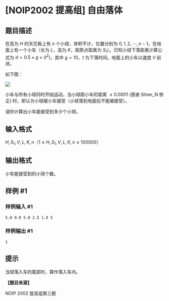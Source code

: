 # [NOIP2002 提高组] 自由落体

## 题目描述

在高为 $H$ 的天花板上有 $n$ 个小球，体积不计，位置分别为 $0,1,2,\cdots,n-1$。在地面上有一个小车（长为 $L$，高为 $K$，距原点距离为 $S_1$）。已知小球下落距离计算公式为 $d=0.5 \times g \times (t^2)$，其中 $g=10$，$t$ 为下落时间。地面上的小车以速度 $V$ 前进。

如下图：

 ![](https://cdn.luogu.com.cn/upload/pic/11.png) 

小车与所有小球同时开始运动，当小球距小车的距离 $\le  0.0001$ (感谢 Silver_N 修正) 时，即认为小球被小车接受（小球落到地面后不能被接受）。

请你计算出小车能接受到多少个小球。


## 输入格式

$H,S_1,V,L,K,n$（$1 \le H,S_1,V,L,K,n \le 100000$）

## 输出格式

小车能接受到的小球个数。

## 样例 #1

### 样例输入 #1
```
5.0 9.0 5.0 2.5 1.8 5
```

### 样例输出 #1

```
1
```

## 提示

当球落入车的尾部时，算作落入车内。

**【题目来源】**

NOIP 2002 提高组第三题
